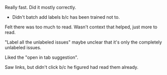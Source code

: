 Really fast. Did it mostly correctly.
- Didn't batch add labels b/c has been trained not to.

Felt there was too much to read. Wasn't context that helped, just more to read.

"Label all the unlabeled issues" maybe unclear that it's only the completely unlabeled issues. 

Liked the "open in tab suggestion". 

Saw links, but didn't click b/c he figured had read them already.